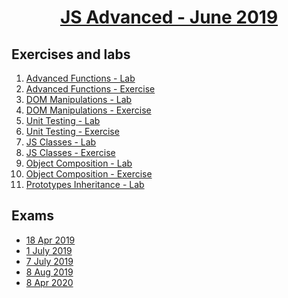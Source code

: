 
# <a href="https://softuni.bg/trainings/2346/js-advanced-june-2019"><p align="center"> JS Advanced - June 2019<p>
</a>



## Exercises and labs
1. <a href="https://github.com/PhilShishov/Software-University/tree/master/JS%20Advanced/Homeworks/01.Advanced-Functions_Lab" > Advanced Functions - Lab</a> 
2. <a href="https://github.com/PhilShishov/Software-University/tree/master/JS%20Advanced/Homeworks/01.Advanced-Functions_Exercise" > Advanced Functions - Exercise</a> 
3. <a href="https://github.com/PhilShishov/Software-University/tree/master/JS%20Advanced/Homeworks/02.DOM-Manipulations_Lab" > DOM Manipulations - Lab</a>
4. <a href="https://github.com/PhilShishov/Software-University/tree/master/JS%20Advanced/Homeworks/02.DOM-Manipulations_Exercise" > DOM Manipulations - Exercise</a>
5. <a href="https://github.com/PhilShishov/Software-University/tree/master/JS%20Advanced/Homeworks/03.Unit-Testing_Lab" > Unit Testing - Lab</a>
6. <a href="https://github.com/PhilShishov/Software-University/tree/master/JS%20Advanced/Homeworks/03.Unit-Testing_Exercise" > Unit Testing - Exercise</a>
7. <a href="https://github.com/PhilShishov/Software-University/tree/master/JS%20Advanced/Homeworks/04.JS-Classes_Lab" > JS Classes - Lab</a>
8. <a href="https://github.com/PhilShishov/Software-University/tree/master/JS%20Advanced/Homeworks/04.JS-Classes_Exercise" > JS Classes - Exercise</a>
9. <a href="https://github.com/PhilShishov/Software-University/tree/master/JS%20Advanced/Homeworks/05.Object-Composition_Lab" > Object Composition - Lab</a>
10. <a href="https://github.com/PhilShishov/Software-University/tree/master/JS%20Advanced/Homeworks/05.Object-Composition_Exercise" > Object Composition - Exercise</a>
11. <a href="https://github.com/PhilShishov/Software-University/tree/master/JS%20Advanced/Homeworks/06.Prototypes-Inheritance_Lab" > Prototypes Inheritance - Lab</a>

## Exams
- <a href="https://github.com/PhilShishov/Software-University/tree/master/JS%20Advanced/Exams/JS-Adv-Exam_18Apr2019" >18 Apr 2019</a>
- <a href="https://github.com/PhilShishov/Software-University/tree/master/JS%20Advanced/Exams/JS-Adv-Exam_1July2019" >1 July 2019</a>
- <a href="https://github.com/PhilShishov/Software-University/tree/master/JS%20Advanced/Exams/JS-Adv-Exam_7July2019" >7 July 2019</a>
- <a href="https://github.com/PhilShishov/Software-University/tree/master/JS%20Advanced/Exams/JS-Adv-Exam_8Aug2019" >8 Aug 2019</a>
- <a href="https://github.com/PhilShishov/Software-University/tree/master/JS%20Advanced/Exams/JS-Adv_Exam_8Apr2020" >8 Apr 2020</a>

